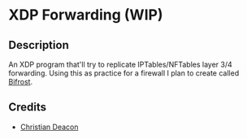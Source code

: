 # XDP Forwarding (WIP)
## Description
An XDP program that'll try to replicate IPTables/NFTables layer 3/4 forwarding. Using this as practice for a firewall I plan to create called [Bifrost](https://github.com/BifrostTeam).

## Credits
* [Christian Deacon](https://github.com/gamemann)
